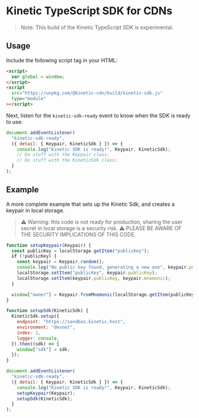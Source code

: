 # Kinetic TypeScript SDK for CDNs

> Note: This build of the Kinetic TypeScript SDK is experimental.

## Usage

Include the following script tag in your HTML:

```html
<script>
  var global = window;
</script>
<script
  src="https://unpkg.com/@kinetic-cdn/build/kinetic-sdk.js"
  type="module"
></script>
```

Next, listen for the `kinetic-sdk-ready` event to know when the SDK is ready to use:

```js
document.addEventListener(
  "kinetic-sdk-ready",
  ({ detail: { Keypair, KineticSdk } }) => {
    console.log("Kinetic SDK is ready!", Keypair, KineticSdk);
    // Do stuff with the Keypair class;
    // Do stuff with the KineticSdk class;
  }
);
```

## Example

A more complete example that sets up the Kinetic Sdk, and creates a keypair in local storage.

> ⚠️ Warning: this code is not ready for production, sharing the user secret in local storage is a security risk.
> ⚠️ PLEASE BE AWARE OF THE SECURITY IMPLICATIONS OF THIS CODE.

```js
function setupKeypair(Keypair) {
  const publicKey = localStorage.getItem("publicKey");
  if (!publicKey) {
    const keypair = Keypair.random();
    console.log("No public key found, generating a new one", keypair.publicKey);
    localStorage.setItem("publicKey", keypair.publicKey);
    localStorage.setItem(keypair.publicKey, keypair.mnemonic);
  }

  window["owner"] = Keypair.fromMnemonic(localStorage.getItem(publicKey));
}

function setupSdk(KineticSdk) {
  KineticSdk.setup({
    endpoint: "https://sandbox.kinetic.host",
    environment: "devnet",
    index: 1,
    logger: console,
  }).then((sdk) => {
    window["sdk"] = sdk;
  });
}

document.addEventListener(
  "kinetic-sdk-ready",
  ({ detail: { Keypair, KineticSdk } }) => {
    console.log("Kinetic SDK is ready!", Keypair, KineticSdk);
    setupKeypair(Keypair);
    setupSdk(KineticSdk);
  }
);
```
